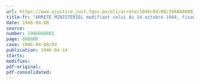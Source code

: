 ```yaml
---
url: https://www.ejustice.just.fgov.be/eli/arrete/1946/04/08/1946040803/justel
title-fr: "ARRETE MINISTERIEL modifiant celui du 14 octobre 1944, fixant les prix maxima du bois de mines à partir du 1er septembre 1944"
date: 1946-04-08
source:
number: 1946040803
page: 888888
case: 1946-04-08/03
publication: 1946-04-14
starts:
modifies:
pdf-original:
pdf-consolidated:
---
```


